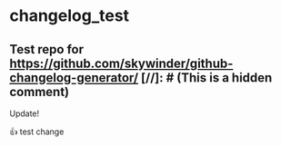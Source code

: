 # changelog_test

Test repo for https://github.com/skywinder/github-changelog-generator/
[//]: # (This is a hidden comment)
---
Update!

:+1:
test change
